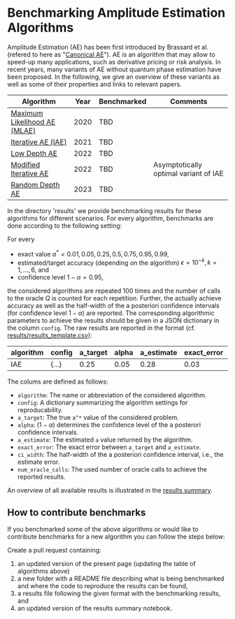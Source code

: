 # Benchmarking Amplitude Estimation Algorithms

Amplitude Estimation (AE) has been first introduced by Brassard et al. (refered to here as "[Canonical AE](https://arxiv.org/abs/quant-ph/0005055)").
AE is an algorithm that may allow to speed-up many applications, such as derivative pricing or risk analysis.
In recent years, many variants of AE without quantum phase estimation have been proposed.
In the following, we give an overview of these variants as well as some of their properties and links to relevant papers.


| Algorithm | Year | Benchmarked | Comments |
|-----------|------|-------------|----------|
| [Maximum Likelihood AE (MLAE)](https://link.springer.com/article/10.1007/s11128-019-2565-2) | 2020 | TBD |                                       |
| [Iterative AE (IAE)](https://www.nature.com/articles/s41534-021-00379-1)                    | 2021 | TBD |                                       |
| [Low Depth AE](https://quantum-journal.org/papers/q-2022-06-27-745/)                        | 2022 | TBD |                                       |
| [Modified Iterative AE](https://arxiv.org/abs/2208.14612)                                   | 2022 | TBD | Asymptotically optimal variant of IAE |
| [Random Depth AE](https://arxiv.org/abs/2301.00528)                                         | 2023 | TBD |                                       |

In the directory 'results' we provide benchmarking results for these algorithms for different scenarios.
For every algorithm, benchmarks are done according to the following setting:

For every
- exact value $a^* = 0.01, 0.05, 0.25, 0.5, 0.75, 0.95, 0.99$,
- estimated/target accuracy (depending on the algorithm) $\epsilon = 10^{-k}, k = 1, \ldots, 6$, and
- confidence level $1-\alpha = 0.95$,

the considered algorithms are repeated 100 times and the number of calls to the oracle $Q$ is counted for each repetition.
Further, the actually achieve accuracy as well as the half-width of the a posteriori confidence intervals (for confidence level $1-\alpha$) are reported.
The corresponding algorithmic parameters to achieve the results should be given in a JSON dictionary in the column `config`.
The raw results are reported in the format (cf. [results/results_template.csv](results/results_template.csv)):


| algorithm | config | a_target | alpha | a_estimate | exact_error | ci_width    | num_oracle_calls |
|-----------|--------|----------|-------|------------|-------------|-------------|------------------|
| IAE       | {...}  | 0.25     | 0.05  | 0.28       | 0.03        | 0.12        | 100              |

The colums are defined as follows:
- `algorithm`: The name or abbreviation of the considered algorithm.
- `config`: A dictionary summarizing the algorithm settings for reproducability.
- `a_target`: The true `a^*` value of the considered problem.
- `alpha`: $(1-\alpha)$ determines the confidence level of the a posterori confidence intervals.
- `a_estimate`: The estimated `a` value returned by the algorithm.
- `exact_error`: The exact error between `a_target` and `a_estimate`.
- `ci_width`: The half-width of the a posteriori confidence interval, i.e., the estimate error.
- `num_oracle_calls`: The used number of oracle calls to achieve the reported results.

An overview of all available results is illustrated in the [results summary](results_summary.ipynb).


## How to contribute benchmarks

If you benchmarked some of the above algorithms or would like to contribute benchmarks for a new algorithm you can follow the steps below:

Create a pull request containing:
1. an updated version of the present page (updating the table of algorithms above)
2. a new folder with a README file describing what is being benchmarked and where the code to reproduce the results can be found,
3. a results file following the given format with the benchmarking results, and
4. an updated version of the results summary notebook.


